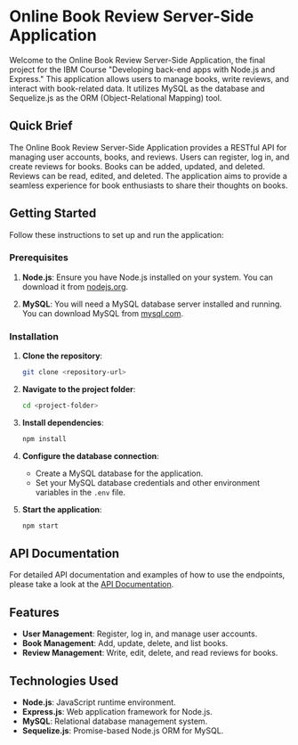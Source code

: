 # Online Book Review Server-Side Application

Welcome to the Online Book Review Server-Side Application, the final project for the IBM Course "Developing back-end apps with Node.js and Express." This application allows users to manage books, write reviews, and interact with book-related data. It utilizes MySQL as the database and Sequelize.js as the ORM (Object-Relational Mapping) tool.

## Quick Brief

The Online Book Review Server-Side Application provides a RESTful API for managing user accounts, books, and reviews. Users can register, log in, and create reviews for books. Books can be added, updated, and deleted. Reviews can be read, edited, and deleted. The application aims to provide a seamless experience for book enthusiasts to share their thoughts on books.

## Getting Started

Follow these instructions to set up and run the application:

### Prerequisites

1. **Node.js**: Ensure you have Node.js installed on your system. You can download it from [nodejs.org](https://nodejs.org/).

2. **MySQL**: You will need a MySQL database server installed and running. You can download MySQL from [mysql.com](https://www.mysql.com/).

### Installation

1. **Clone the repository**:

   ```bash
   git clone <repository-url>
   ```

2. **Navigate to the project folder**:

   ```bash
   cd <project-folder>
   ```

3. **Install dependencies**:

   ```bash
   npm install
   ```

4. **Configure the database connection**:
   
   - Create a MySQL database for the application.
   - Set your MySQL database credentials and other environment variables in the `.env` file.

5. **Start the application**:

   ```bash
   npm start
   ```

## API Documentation

For detailed API documentation and examples of how to use the endpoints, please take a look at the [API Documentation](https://documenter.getpostman.com/view/28416524/2s9YBxacHG).

## Features

- **User Management**: Register, log in, and manage user accounts.
- **Book Management**: Add, update, delete, and list books.
- **Review Management**: Write, edit, delete, and read reviews for books.

## Technologies Used

- **Node.js**: JavaScript runtime environment.
- **Express.js**: Web application framework for Node.js.
- **MySQL**: Relational database management system.
- **Sequelize.js**: Promise-based Node.js ORM for MySQL.
